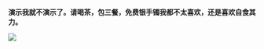 **演示我就不演示了。请喝茶，包三餐，免费银手镯我都不太喜欢，还是喜欢自食其力。**

![](https://borinboy.oss-cn-shanghai.aliyuncs.com/huan%E7%A4%BE%E5%B7%A5%E7%AF%87.png)